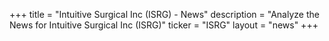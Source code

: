 +++
title = "Intuitive Surgical Inc (ISRG) - News"
description = "Analyze the News for Intuitive Surgical Inc (ISRG)"
ticker = "ISRG"
layout = "news"
+++

